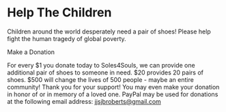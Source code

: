 Help The Children
=================

Children around the world desperately need a pair of shoes! Please help fight the human tragedy of global poverty.

Make a Donation

For every $1 you donate today to Soles4Souls, we can provide one additional pair of shoes to someone in need. $20 provides 20 pairs of shoes. $500 will change the lives of 500 people - maybe an entire community! Thank you for your support! You may even make your donation in honor of or in memory of a loved one. PayPal may be used for donations at the following email address: jjsjbroberts@gmail.com
